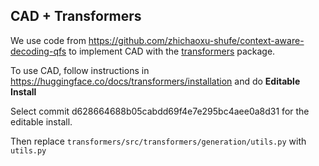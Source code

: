 ## CAD + Transformers
We use code from https://github.com/zhichaoxu-shufe/context-aware-decoding-qfs to implement CAD with the [transformers](https://huggingface.co/docs/transformers/installation) package.

To use CAD, follow instructions in https://huggingface.co/docs/transformers/installation and do <b>Editable Install</b>

Select commit d628664688b05cabdd69f4e7e295bc4aee0a8d31 for the editable install.

Then replace `transformers/src/transformers/generation/utils.py` with `utils.py`
